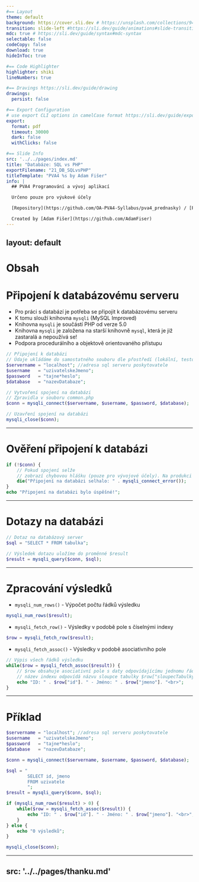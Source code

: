 ```yaml
---
#== Layout
theme: default
background: https://cover.sli.dev # https://unsplash.com/collections/94734566/slidev
transition: slide-left #https://sli.dev/guide/animations#slide-transitions
mdc: true # https://sli.dev/guide/syntax#mdc-syntax
selectable: false
codeCopy: false
download: true
hideInToc: true

#== Code Highlighter
highlighter: shiki
lineNumbers: true

#== Dravings https://sli.dev/guide/drawing
drawings:
  persist: false

#== Export Configuration
# use export CLI options in camelCase format https://sli.dev/guide/exporting.html
export:
  format: pdf
  timeout: 30000
  dark: false
  withClicks: false

#== Slide Info
src: '../../pages/index.md'
title: "Databáze: SQL vs PHP"
exportFilename: "21_DB_SQLvsPHP"
titleTemplate: "PVA4 %s by Adam Fišer"
info: |
  ## PVA4 Programování a vývoj aplikací

  Určeno pouze pro výukové účely

  [Repository](https://github.com/OA-PVA4-Syllabus/pva4_prednasky) / [Prezentace](https://oa-pva4-syllabus.github.io/pva4_prednasky/)

  Created by [Adam Fišer](https://github.com/AdamFiser)
---
```

layout: default
---

#  Obsah

<Toc :columns="2" minDepth="1" maxDepth="1"></Toc>
---

# Připojení k databázovému serveru

- Pro práci s databází je potřeba se připojit k databázovému serveru
- K tomu slouží knihovna `mysqli` (MySQL Improved) 
- Knihovna `mysqli` je součástí PHP od verze 5.0
- Knihovna `mysqli` je založena na starší knihovně `mysql`, která je již zastaralá a nepoužívá se!
- Podpora procedurálního a objektově orientovaného přístupu

```php
// Připojení k databázi
// Údaje ukládáme do samostatného souboru dle přostředí (lokální, testovací, produkční)
$servername = "localhost"; //adresa sql serveru poskytovatele
$username   = "uzivatelskeJmeno";
$password   = "tajne*heslo";
$database   = "nazevDatabaze";
```

<!-- 
My budeme používat procedurální přístup, objektový se naučíme později až budeme probírat OOP.
-->

```php
// Vytvoření spojení na databázi
// Zpravidla v souboru common.php
$conn = mysqli_connect($servername, $username, $password, $database);
```
```php
// Uzavření spojení na databázi
mysqli_close($conn);
```

---

# Ověření připojení k databázi

```php
if (!$conn) {
    // Pokud spojení selže
    // zobrazí chybovou hlášku (pouze pro vývojové účely). Na produkci chyby nikdy nezobrazujeme!
    die("Připojení na databázi selhalo: " . mysqli_connect_error());
}
echo "Připojení na databázi bylo úspěšné!";
```

---

# Dotazy na databázi

```php
// Dotaz na databázový server
$sql = "SELECT * FROM tabulka";

// Výsledek dotazu uložíme do proměnné $result
$result = mysqli_query($conn, $sql);
```

---

# Zpracování výsledků

- `mysqli_num_rows()` - Výpočet počtu řádků výsledku
```php
mysqli_num_rows($result);
```

<v-click>

- `mysqli_fetch_row()` - Výsledky v podobě pole s číselnými indexy
```php
$row = mysqli_fetch_row($result);
```

</v-click>

<v-click>

- `mysqli_fetch_assoc()` - Výsledky v podobě asociativního pole
```php
// Výpis všech řádků výsledku
while($row = mysqli_fetch_assoc($result)) {
    // $row obsahuje asociativní pole s daty odpovídajícímu jednomu řádku výsledku
    // název indexu odpovídá názvu sloupce tabulky $row["sloupecTabulky"]
    echo "ID: " . $row["id"]. " - Jméno: " . $row["jmeno"]. "<br>";
}
```

</v-click>


<!--
Všechny řádky vstupu
- konfigurace údajů
- připojení na db
- sql dotaz a jeho zpracování db
- zpracování výsledků ve formě řádků
- ošetříme situaci, kdy není žádný výsledek
- uzavření spojení

-->



---

# Příklad


```php {all|1-4|6|8-12|15-17|14,18-20|14-20|22|all}
$servername = "localhost"; //adresa sql serveru poskytovatele
$username 	= "uzivatelskeJmeno";
$password 	= "tajne*heslo";
$database	= "nazevDatabaze";

$conn = mysqli_connect($servername, $username, $password, $database);

$sql = "
        SELECT id, jmeno
        FROM uzivatele
        ";
$result = mysqli_query($conn, $sql);

if (mysqli_num_rows($result) > 0) {
    while($row = mysqli_fetch_assoc($result)) {
        echo "ID: " . $row["id"]. " - Jméno: " . $row["jmeno"]. "<br>";
    }
} else {
    echo "0 výsledků";
}

mysqli_close($conn);
```



---
src: '../../pages/thanku.md'
---